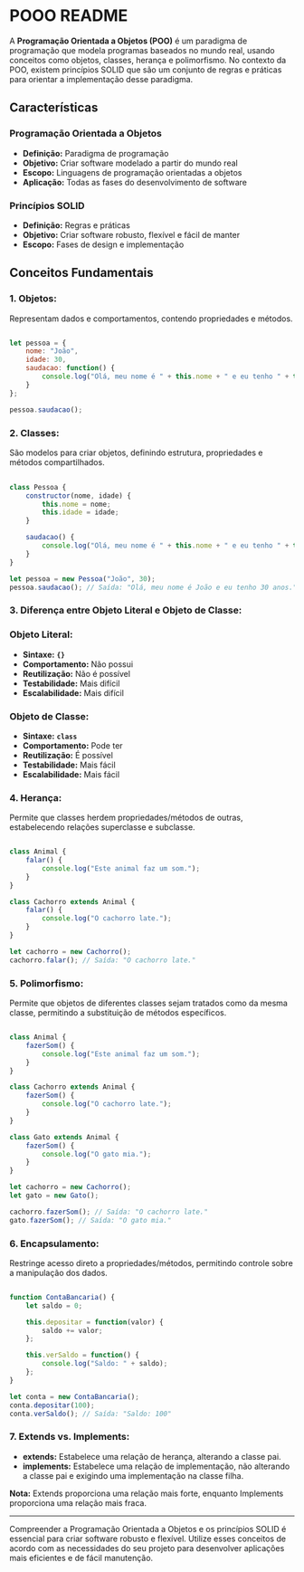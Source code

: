 
# POOO README

A **Programação Orientada a Objetos (POO)** é um paradigma de programação que modela programas baseados no mundo real, usando conceitos como objetos, classes, herança e polimorfismo. No contexto da POO, existem princípios SOLID que são um conjunto de regras e práticas para orientar a implementação desse paradigma.

## **Características**

### **Programação Orientada a Objetos**

- **Definição:** Paradigma de programação
- **Objetivo:** Criar software modelado a partir do mundo real
- **Escopo:** Linguagens de programação orientadas a objetos
- **Aplicação:** Todas as fases do desenvolvimento de software

### **Princípios SOLID**

- **Definição:** Regras e práticas
- **Objetivo:** Criar software robusto, flexível e fácil de manter
- **Escopo:** Fases de design e implementação

## **Conceitos Fundamentais**

### **1. Objetos:**

Representam dados e comportamentos, contendo propriedades e métodos.

```jsx

let pessoa = {
    nome: "João",
    idade: 30,
    saudacao: function() {
        console.log("Olá, meu nome é " + this.nome + " e eu tenho " + this.idade + " anos.");
    }
};

pessoa.saudacao();

```

### **2. Classes:**

São modelos para criar objetos, definindo estrutura, propriedades e métodos compartilhados.

```jsx
 
class Pessoa {
    constructor(nome, idade) {
        this.nome = nome;
        this.idade = idade;
    }

    saudacao() {
        console.log("Olá, meu nome é " + this.nome + " e eu tenho " + this.idade + " anos.");
    }
}

let pessoa = new Pessoa("João", 30);
pessoa.saudacao(); // Saída: "Olá, meu nome é João e eu tenho 30 anos."

```

### **3. Diferença entre Objeto Literal e Objeto de Classe:**

### Objeto Literal:

- **Sintaxe:** **`{}`**
- **Comportamento:** Não possui
- **Reutilização:** Não é possível
- **Testabilidade:** Mais difícil
- **Escalabilidade:** Mais difícil

### Objeto de Classe:

- **Sintaxe:** **`class`**
- **Comportamento:** Pode ter
- **Reutilização:** É possível
- **Testabilidade:** Mais fácil
- **Escalabilidade:** Mais fácil

### **4. Herança:**

Permite que classes herdem propriedades/métodos de outras, estabelecendo relações superclasse e subclasse.

```jsx

class Animal {
    falar() {
        console.log("Este animal faz um som.");
    }
}

class Cachorro extends Animal {
    falar() {
        console.log("O cachorro late.");
    }
}

let cachorro = new Cachorro();
cachorro.falar(); // Saída: "O cachorro late."

```

### **5. Polimorfismo:**

Permite que objetos de diferentes classes sejam tratados como da mesma classe, permitindo a substituição de métodos específicos.

```jsx

class Animal {
    fazerSom() {
        console.log("Este animal faz um som.");
    }
}

class Cachorro extends Animal {
    fazerSom() {
        console.log("O cachorro late.");
    }
}

class Gato extends Animal {
    fazerSom() {
        console.log("O gato mia.");
    }
}

let cachorro = new Cachorro();
let gato = new Gato();

cachorro.fazerSom(); // Saída: "O cachorro late."
gato.fazerSom(); // Saída: "O gato mia."

```

### **6. Encapsulamento:**

Restringe acesso direto a propriedades/métodos, permitindo controle sobre a manipulação dos dados.

```jsx

function ContaBancaria() {
    let saldo = 0;

    this.depositar = function(valor) {
        saldo += valor;
    };

    this.verSaldo = function() {
        console.log("Saldo: " + saldo);
    };
}

let conta = new ContaBancaria();
conta.depositar(100);
conta.verSaldo(); // Saída: "Saldo: 100"

```

### **7. Extends vs. Implements:**

- **extends:** Estabelece uma relação de herança, alterando a classe pai.
- **implements:** Estabelece uma relação de implementação, não alterando a classe pai e exigindo uma implementação na classe filha.

**Nota:** Extends proporciona uma relação mais forte, enquanto Implements proporciona uma relação mais fraca.

---

Compreender a Programação Orientada a Objetos e os princípios SOLID é essencial para criar software robusto e flexível. Utilize esses conceitos de acordo com as necessidades do seu projeto para desenvolver aplicações mais eficientes e de fácil manutenção.


